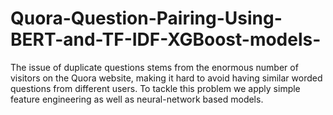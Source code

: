 # Quora-Question-Pairing-Using-BERT-and-TF-IDF-XGBoost-models-
The issue of duplicate questions stems from the enormous number of visitors on the Quora website, making it hard to avoid having similar worded questions from different users. To tackle this problem we apply simple feature engineering as well as neural-network based models.
